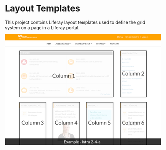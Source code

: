 # Layout Templates #

This project contains Liferay layout templates used to define the grid system on a page in a Liferay portal.

![Screenshot of Intra 2-4-a layout template](https://raw.githubusercontent.com/mrg3kko/vgr-intra-layout/master/docs/ans-intra-screen-columns-overlay.png)
